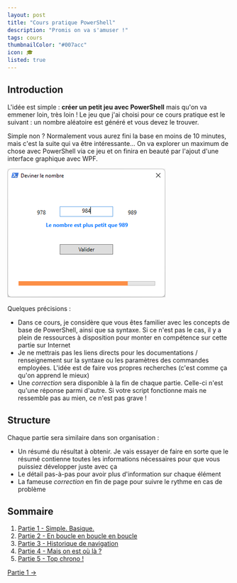```yaml
---
layout: post
title: "Cours pratique PowerShell"
description: "Promis on va s'amuser !"
tags: cours
thumbnailColor: "#007acc"
icon: 🎓
listed: true
---
```


## Introduction

L'idée est simple : **créer un petit jeu avec PowerShell** mais qu'on va emmener loin, très loin ! Le jeu que j'ai choisi pour ce cours pratique est le suivant : un nombre aléatoire est généré et vous devez le trouver.

Simple non ? Normalement vous aurez fini la base en moins de 10 minutes, mais c'est la suite qui va être intéressante... On va explorer un maximum de chose avec PowerShell via ce jeu et on finira en beauté par l'ajout d'une interface graphique avec WPF.

![Interface graphique finale en WPF](/assets/images/capture-cours-posh-interface-wpf.png)

Quelques précisions :

- Dans ce cours, je considère que vous êtes familier avec les concepts de base de PowerShell, ainsi que sa syntaxe. Si ce n'est pas le cas, il y a plein de ressources à disposition pour monter en compétence sur cette partie sur Internet
- Je ne mettrais pas les liens directs pour les documentations / renseignement sur la syntaxe ou les paramètres des commandes employées. L'idée est de faire vos propres recherches (c'est comme ça qu'on apprend le mieux)
- Une *correction* sera disponible à la fin de chaque partie. Celle-ci n'est qu'une réponse parmi d'autre. Si votre script fonctionne mais ne ressemble pas au mien, ce n'est pas grave !

## Structure

Chaque partie sera similaire dans son organisation :

- Un résumé du résultat à obtenir. Je vais essayer de faire en sorte que le résumé contienne toutes les informations nécessaires pour que vous puissiez développer juste avec ça
- Le détail pas-à-pas pour avoir plus d'information sur chaque élément
- La fameuse *correction* en fin de page pour suivre le rythme en cas de problème

## Sommaire

1. [Partie 1 - Simple. Basique.](/2022/10/21/cours-pratique-posh-1)
2. [Partie 2 - En boucle en boucle en boucle](/2022/10/21/cours-pratique-posh-2)
3. [Partie 3 - Historique de navigation](/2022/10/26/cours-pratique-posh-3)
4. [Partie 4 - Mais on est où là ?](/2022/10/26/cours-pratique-posh-4)
5. [Partie 5 - Top chrono !](/2022/10/26/cours-pratique-posh-5)

<div class="buttonNext">
    <a href="/2022/10/21/cours-pratique-posh-1">Partie 1 →</a>
</div>